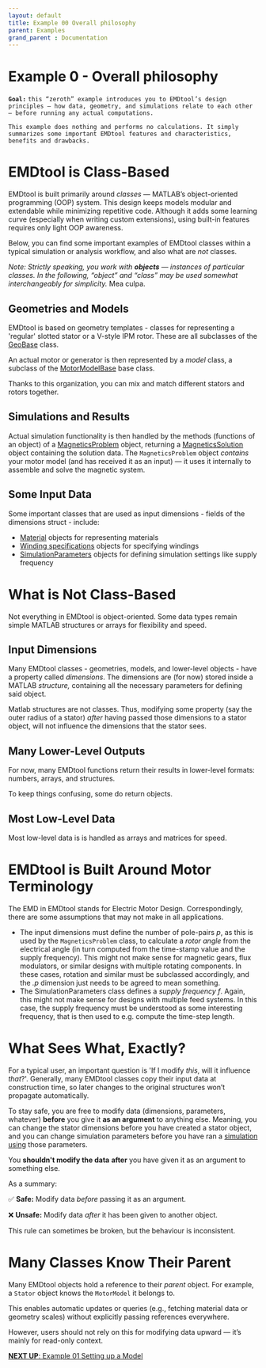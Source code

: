 ```yaml
---
layout: default
title: Example 00 Overall philosophy
parent: Examples
grand_parent : Documentation
---
```


# Example 0 \- Overall philosophy

 **`Goal:`** `this “zeroth” example introduces you to EMDtool’s design principles — how data, geometry, and simulations relate to each other — before running any actual computations.`


`This example does nothing and performs no calculations. It simply summarizes some important EMDtool features and characteristics, benefits and drawbacks.`

# EMDtool is Class\-Based

EMDtool is built primarily around *classes* — MATLAB’s object\-oriented programming (OOP) system. This design keeps models modular and extendable while minimizing repetitive code. Although it adds some learning curve (especially when writing custom extensions), using built\-in features requires only light OOP awareness.


Below, you can find some important examples of EMDtool classes within a typical simulation or analysis workflow, and also what are *not* classes.


 *Note: Strictly speaking, you work with* ***objects*** *— instances of particular classes. In the following, “object” and “class” may be used somewhat interchangeably for simplicity.* Mea culpa.

## Geometries and Models

EMDtool is based on geometry templates \- classes for representing a 'regular' slotted stator or a V\-style IPM rotor. These are all subclasses of the [GeoBase](https://www.emdtool.com/api/GeoBase.html) class.


An actual motor or generator is then represented by a *model* class, a subclass of the [MotorModelBase](https://www.emdtool.com/api/MotorModelBase.html) base class.


Thanks to this organization, you can mix and match different stators and rotors together.

## Simulations and Results

Actual simulation functionality is then handled by the methods (functions of an object) of a [MagneticsProblem](https://www.emdtool.com/api/MagneticsProblem.html) object, returning a [MagneticsSolution](https://www.emdtool.com/api/MagneticsSolution.html) object containing the solution data. The `MagneticsProblem` object *contains* your motor model (and has received it as an input) — it uses it internally to assemble and solve the magnetic system.

## Some Input Data

Some important classes that are used as input dimensions \- fields of the dimensions struct \- include:

-  [Material](https://www.emdtool.com/api/Material.html) objects for representing materials 
-  [Winding specifications](https://www.emdtool.com/api/PolyphaseWindingSpec.html) objects for specifying windings 
-  [SimulationParameters](https://www.emdtool.com/api/SimulationParameters.html) objects for defining simulation settings like supply frequency 
# What is Not Class\-Based

Not everything in EMDtool is object\-oriented. Some data types remain simple MATLAB structures or arrays for flexibility and speed.

## Input Dimensions

Many EMDtool classes \- geometries, models, and lower\-level objects \- have a property called *dimensions*. The dimensions are (for now) stored inside a MATLAB  *structure,* containing all the necessary parameters for defining said object.


Matlab structures are not classes. Thus, modifying some property (say the outer radius of a stator) *after* having passed those dimensions to a stator object, will not influence the dimensions that the stator sees.

## Many Lower\-Level Outputs

For now, many EMDtool functions return their results in lower\-level formats: numbers, arrays, and structures.


To keep things confusing, some do return objects.

## Most Low\-Level Data

Most low\-level data is is handled as arrays and matrices for speed.

# EMDtool is Built Around Motor Terminology

The EMD in EMDtool stands for Electric Motor Design. Correspondingly, there are some assumptions that may not make in all applications. 

-  The input dimensions must define the number of pole\-pairs *p*, as this is used by the `MagneticsProblem` class, to calculate a *rotor angle* from the electrical angle (in turn computed from the time\-stamp value and the supply frequency). This might not make sense for magnetic gears, flux modulators, or similar designs with multiple rotating components. In these cases, rotation and similar must be subclassed accordingly, and the *.p* dimension just needs to be agreed to mean something. 
-  The SimulationParameters class defines a *supply frequency* *f*. Again, this might not make sense for designs with multiple feed systems. In this case, the supply frequency must be understood as some interesting frequency, that is then used to e.g. compute the time\-step length. 
# What Sees What, Exactly?

For a typical user, an important question is 'If I modify *this*, will it influence *that*?'. Generally, many EMDtool classes copy their input data at construction time, so later changes to the original structures won’t propagate automatically. 


To stay safe, you are free to modify data (dimensions, parameters, whatever) **before** you give it **as an argument** to anything else. Meaning, you can change the stator dimensions before you have created a stator object, and you can change simulation parameters before you have ran a [simulation using](https://www.emdtool.com/api/SimulationParameters.html) those parameters. 


You **shouldn't modify the data** **after** you have given it as an argument to something else.


As a summary:


✅ **Safe:** Modify data *before* passing it as an argument.


❌ **Unsafe:** Modify data *after* it has been given to another object.


This rule can sometimes be broken, but the behaviour is inconsistent.

# Many Classes Know Their Parent

Many EMDtool objects hold a reference to their *parent* object. For example, a `Stator` object knows the `MotorModel` it belongs to.


This enables automatic updates or queries (e.g., fetching material data or geometry scales) without explicitly passing references everywhere.


However, users should not rely on this for modifying data upward — it’s mainly for read\-only context.



[**NEXT UP**: Example 01 Setting up a Model](Example_01_Setting_up_a_Model.html)